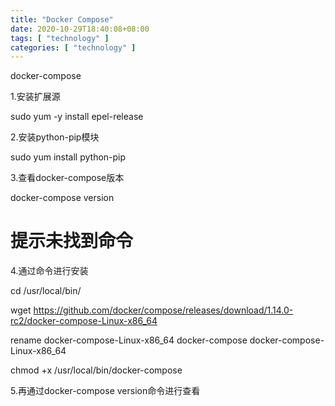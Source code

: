 ```yaml
---
title: "Docker Compose"
date: 2020-10-29T18:40:08+08:00
tags: [ "technology" ]
categories: [ "technology" ]
---
```


docker-compose

1.安装扩展源

sudo yum -y install epel-release

2.安装python-pip模块

sudo yum install python-pip

3.查看docker-compose版本

docker-compose version

# 提示未找到命令

4.通过命令进行安装

cd /usr/local/bin/

wget https://github.com/docker/compose/releases/download/1.14.0-rc2/docker-compose-Linux-x86_64

rename docker-compose-Linux-x86_64 docker-compose docker-compose-Linux-x86_64

chmod +x /usr/local/bin/docker-compose

5.再通过docker-compose version命令进行查看
